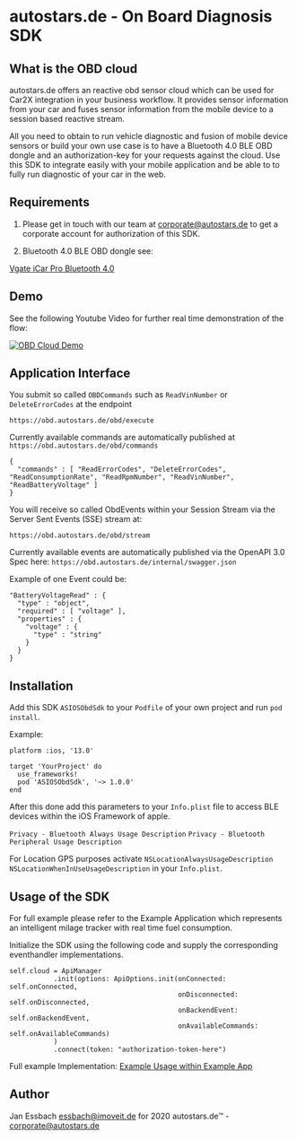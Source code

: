 # autostars.de - On Board Diagnosis SDK

## What is the OBD cloud
autostars.de offers an reactive obd sensor cloud which can be used for Car2X integration in your business workflow.
It provides sensor information from your car and fuses sensor information from the mobile device to a session based 
reactive stream. 

All you need to obtain to run vehicle diagnostic and fusion of mobile device sensors or build your own use case is 
to have a Bluetooth 4.0 BLE OBD dongle and an authorization-key for your requests against the cloud. Use this SDK 
to integrate easily with your mobile application and be able to to fully run diagnostic of your car in the web.

## Requirements

1. Please get in touch with our team at corporate@autostars.de to get a corporate account for authorization of this SDK.

2. Bluetooth 4.0 BLE OBD dongle see: 

[Vgate iCar Pro Bluetooth 4.0](https://www.amazon.de/Vgate-Bluetooth-Fehler-Code-Leser-Adapter/dp/B071D8SYXN)

## Demo

See the following Youtube Video for further real time demonstration of the flow:

[![OBD Cloud Demo](https://img.youtube.com/vi/ES7c5MUOsAU/0.jpg)](https://www.youtube.com/watch?v=ES7c5MUOsAU)

## Application Interface

You submit so called `OBDCommands` such as `ReadVinNumber` or `DeleteErrorCodes` at the endpoint

`https://obd.autostars.de/obd/execute`

Currently available commands are automatically published at `https://obd.autostars.de/obd/commands`

```
{
  "commands" : [ "ReadErrorCodes", "DeleteErrorCodes", "ReadConsumptionRate", "ReadRpmNumber", "ReadVinNumber", "ReadBatteryVoltage" ]
}
```

You will receive so called ObdEvents within your Session Stream via the Server Sent Events (SSE) stream at:

`https://obd.autostars.de/obd/stream`

Currently available events are automatically published via the OpenAPI 3.0 Spec here:  `https://obd.autostars.de/internal/swagger.json`

Example of one Event could be:

```
"BatteryVoltageRead" : {
  "type" : "object",
  "required" : [ "voltage" ],
  "properties" : {
    "voltage" : {
      "type" : "string"
    }
  }
}
```

## Installation

Add this SDK `ASIOSObdSdk` to your `Podfile` of your own project and run `pod install`.

Example:
```
platform :ios, '13.0'

target 'YourProject' do
  use_frameworks!
  pod 'ASIOSObdSdk', '~> 1.0.0'
end
```

After this done add this parameters to your `Info.plist` file to access BLE devices within the iOS Framework of apple.

`Privacy - Bluetooth Always Usage Description`
`Privacy - Bluetooth Peripheral Usage Description`

For Location GPS purposes activate
`NSLocationAlwaysUsageDescription`
`NSLocationWhenInUseUsageDescription` in your `Info.plist`.
 
 ## Usage of the SDK
 
 For full example please refer to the Example Application which represents an intelligent milage tracker with real time fuel consumption.
 
 Initialize the SDK using the following code and supply the corresponding eventhandler implementations.
 
```
self.cloud = ApiManager
           .init(options: ApiOptions.init(onConnected: self.onConnected,
                                          onDisconnected: self.onDisconnected,
                                          onBackendEvent: self.onBackendEvent,
                                          onAvailableCommands: self.onAvailableCommands)
           )
           .connect(token: "authorization-token-here")
```

Full example Implementation: [Example Usage within Example App](https://github.com/autostars-de/ios-obd-sdk/blob/master/Example/ASIOSObdSdk/ViewController.swift)

## Author
Jan Essbach <essbach@imoveit.de>
for 2020 autostars.de™ - corporate@autostars.de
